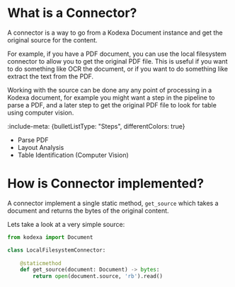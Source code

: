 # What is a Connector?

A connector is a way to go from a Kodexa Document instance and get the original source for the content.

For example, if you have a PDF document, you can use the local filesystem connector to allow you to get the original PDF
file. This is useful if you want to do something like OCR the document, or if you want to do something like extract the text
from the PDF.

Working with the source can be done any any point of processing in a Kodexa document, for example you might want
a step in the pipeline to parse a PDF, and a later step to get the original PDF file to look for table using computer vision.

:include-meta: {bulletListType: "Steps", differentColors: true}

* Parse PDF
* Layout Analysis
* Table Identification (Computer Vision)

# How is Connector implemented?

A connector implement a single static method, `get_source` which takes a document and returns the bytes of the 
original content.

Lets take a look at a very simple source:

```python
from kodexa import Document

class LocalFilesystemConnector:
    
    @staticmethod
    def get_source(document: Document) -> bytes:
        return open(document.source, 'rb').read()
```